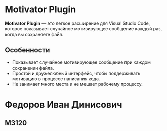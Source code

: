 # Motivator Plugin

**Motivator Plugin** — это легкое расширение для Visual Studio Code, которое показывает случайное мотивирующее сообщение каждый раз, когда вы сохраняете файл.

## Особенности

- Показывает случайное мотивирующее сообщение при каждом сохранении файла.
- Простой и дружелюбный интерфейс, чтобы поддерживать мотивацию в процессе написания кода.
- Не занимает много места и не мешает рабочему процессу.

# Федоров Иван Динисович
## M3120
